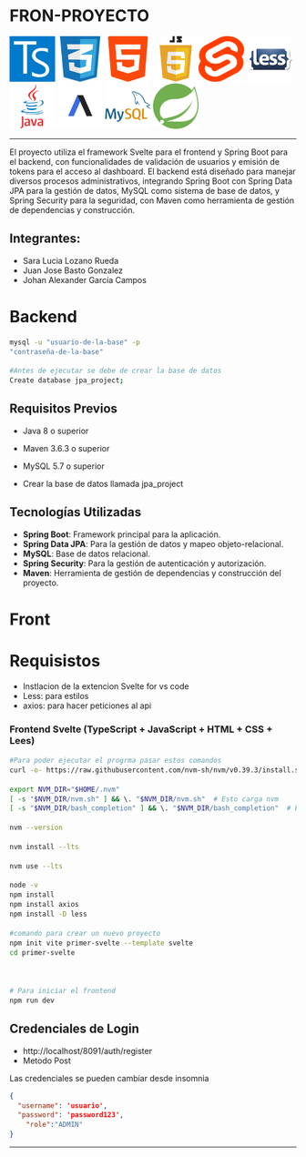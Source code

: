 #                   **FRON-PROYECTO**
<img src="logos/Ts.bmp" alt="Descripción de la imagen" width="80" height="80"> <img src="logos/css.png" alt="Descripción de la imagen" width="80" height="80"> <img src="logos/html.png" alt="Descripción de la imagen" width="80" height="80"> <img src="logos/javascript.webp" alt="Descripción de la imagen" width="80" height="80"><img src="logos/svelte.png" alt="Descripción de la imagen" width="80" height="80"> <img src="logos/less.png" alt="Descripción de la imagen" width="80" height="80"> <img src="logos/java.webp" alt="Descripción de la imagen" width="80" height="80"> <img src="logos/Axios.webp" alt="Descripción de la imagen" width="80" height="80"> <img src="logos/sql.webp" alt="Descripción de la imagen" width="80" height="80"> <img src="logos/spring.webp" alt="Descripción de la imagen" width="80" height="80">




---

El proyecto utiliza el framework Svelte para el frontend y Spring Boot para el backend, con funcionalidades de validación de usuarios y emisión de tokens para el acceso al dashboard. El backend está diseñado para manejar diversos procesos administrativos, integrando Spring Boot con Spring Data JPA para la gestión de datos, MySQL como sistema de base de datos, y Spring Security para la seguridad, con Maven como herramienta de gestión de dependencias y construcción.



## Integrantes:

- Sara Lucia Lozano Rueda
- Juan Jose Basto Gonzalez
- Johan Alexander García Campos

  
# Backend

```bash
mysql -u "usuario-de-la-base" -p
"contraseña-de-la-base"

#Antes de ejecutar se debe de crear la base de datos
Create database jpa_project;
```

## Requisitos Previos

- Java 8 o superior

- Maven 3.6.3 o superior

- MySQL 5.7 o superior

- Crear la base de datos llamada jpa_project

## Tecnologías Utilizadas

- **Spring Boot**: Framework principal para la aplicación.
- **Spring Data JPA**: Para la gestión de datos y mapeo objeto-relacional.
- **MySQL**: Base de datos relacional.
- **Spring Security**: Para la gestión de autenticación y autorización.
- **Maven**: Herramienta de gestión de dependencias y construcción del proyecto.



# Front

# Requisistos

- Instlacion de la extencion Svelte for vs code
- Less: para estilos
- axios: para hacer peticiones al api

### Frontend Svelte (TypeScript + JavaScript + HTML + CSS +  Lees)

```bash
#Para poder ejecutar el progrma pasar estos comandos 
curl -o- https://raw.githubusercontent.com/nvm-sh/nvm/v0.39.3/install.sh | bash

export NVM_DIR="$HOME/.nvm"
[ -s "$NVM_DIR/nvm.sh" ] && \. "$NVM_DIR/nvm.sh"  # Esto carga nvm
[ -s "$NVM_DIR/bash_completion" ] && \. "$NVM_DIR/bash_completion"  # Esto carga la finalización de bash para nvm

nvm --version

nvm install --lts

nvm use --lts

node -v
npm install
npm install axios
npm install -D less

#comando para crear un nuevo proyecto
npm init vite primer-svelte --template svelte
cd primer-svelte



# Para iniciar el frontend
npm run dev
```

## Credenciales de Login

- http://localhost/8091/auth/register
- Metodo Post

Las credenciales se pueden cambiar desde insomnia

```json
{
  "username": 'usuario',
  "password": 'password123',
    "role":"ADMIN"
}
```

---

